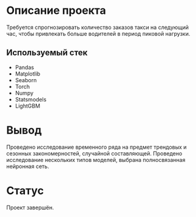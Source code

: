 # Описание проекта

Требуется спрогнозировать количество заказов такси на следующий час, чтобы привлекать больше водителей в период пиковой нагрузки.

## Используемый стек

- Pandas
- Matplotlib
- Seaborn
- Torch
- Numpy
- Statsmodels
- LightGBM

# Вывод

Проведено исследование временного ряда на предмет трендовых и сезонных закономерностей, случайной составляющей. Проведено исследование нескольких типов моделей, выбрана полносвязанная нейронная сеть.

# Статус

Проект завершён.
